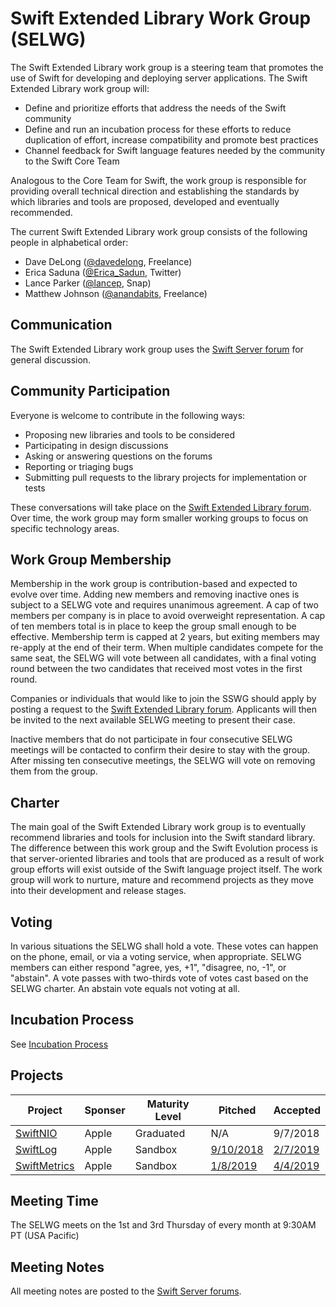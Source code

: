 # Swift Extended Library Work Group (SELWG)

The Swift Extended Library work group is a steering team that promotes the use of Swift for developing and deploying server applications. The Swift Extended Library work group will:

* Define and prioritize efforts that address the needs of the Swift community
* Define and run an incubation process for these efforts to reduce duplication of effort, increase compatibility and promote best practices
* Channel feedback for Swift language features needed by the community to the Swift Core Team

Analogous to the Core Team for Swift, the work group is responsible for providing overall technical direction and establishing the standards by which libraries and tools are proposed, developed and eventually recommended.

The current Swift Extended Library work group consists of the following people in alphabetical order:

* Dave DeLong ([@davedelong](https://forums.swift.org/u/davedelong), Freelance)
* Erica Saduna ([@Erica_Sadun](https://forums.swift.org/u/erica_sadun), Twitter)
* Lance Parker ([@lancep](https://forums.swift.org/u/lancep), Snap)
* Matthew Johnson ([@anandabits](https://forums.swift.org/u/anandabits), Freelance)

## Communication

The Swift Extended Library work group uses the [Swift Server forum][forum] for general discussion.

## Community Participation

Everyone is welcome to contribute in the following ways:

* Proposing new libraries and tools to be considered
* Participating in design discussions
* Asking or answering questions on the forums
* Reporting or triaging bugs
* Submitting pull requests to the library projects for implementation or tests

These conversations will take place on the [Swift Extended Library forum](https://forums.swift.org/c/server). Over time, the work group may form smaller working groups to focus on specific technology areas.

## Work Group Membership

Membership in the work group is contribution-based and expected to evolve over time. Adding new members and removing inactive ones is subject to a SELWG vote and requires unanimous agreement. A cap of two members per company is in place to avoid overweight representation. A cap of ten members total is in place to keep the group small enough to be effective. Membership term is capped at 2 years, but exiting members may re-apply at the end of their term. When multiple candidates compete for the same seat, the SELWG will vote between all candidates, with a final voting round between the two candidates that received most votes in the first round.

Companies or individuals that would like to join the SSWG should apply by posting a request to the [Swift Extended Library forum][forum]. Applicants will then be invited to the next available SELWG meeting to present their case.

Inactive members that do not participate in four consecutive SELWG meetings will be contacted to confirm their desire to stay with the group. After missing ten consecutive meetings, the SELWG will vote on removing them from the group.

## Charter

The main goal of the Swift Extended Library work group is to eventually recommend libraries and tools for inclusion into the Swift standard library. The difference between this work group and the Swift Evolution process is that server-oriented libraries and tools that are produced as a result of work group efforts will exist outside of the Swift language project itself. The work group will work to nurture, mature and recommend projects as they move into their development and release stages.

## Voting

In various situations the SELWG shall hold a vote. These votes can happen on the phone, email, or via a voting service, when appropriate. SELWG members can either respond "agree, yes, +1", "disagree, no, -1", or "abstain". A vote passes with two-thirds vote of votes cast based on the SELWG charter. An abstain vote equals not voting at all.

## Incubation Process

See [Incubation Process](process/incubation.md)

## Projects

| Project | Sponser | Maturity Level | Pitched | Accepted |
|---|---|---|---|---|
| [SwiftNIO](http://github.com/apple/swift-nio/) | Apple | Graduated | N/A | 9/7/2018 |
| [SwiftLog](https://github.com/apple/swift-log) | Apple | Sandbox | [9/10/2018](https://forums.swift.org/t/logging/16027) | [2/7/2019](https://forums.swift.org/t/february-7th-2019/20249) |
| [SwiftMetrics](https://github.com/apple/swift-metrics) | Apple | Sandbox | [1/8/2019](https://forums.swift.org/t/metrics/19353) | [4/4/2019](https://forums.swift.org/t/april-4th-2019/22704)


## Meeting Time

The SELWG meets on the 1st and 3rd Thursday of every month at 9:30AM PT (USA Pacific)

## Meeting Notes

All meeting notes are posted to the [Swift Server forums](https://forums.swift.org/c/server/workgroup-meeting-notes).

[forum]: https://forums.swift.org/c/server
